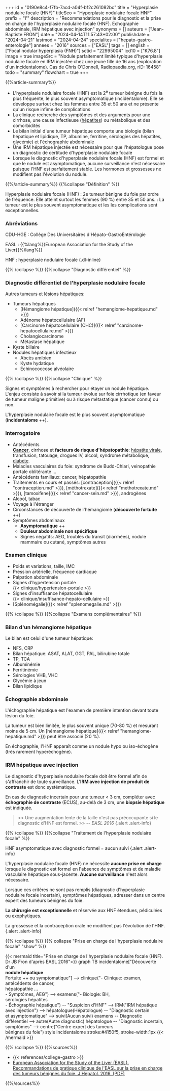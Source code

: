 +++
id = "0190e8c4-f7fb-7acd-a04f-bf2c261082bc"
title = "Hyperplasie nodulaire focale (HNF)"
titleSeo = "Hyperplasie nodulaire focale HNF"
prefix = "l'"
description = "Recommandations pour le diagnostic et la prise en charge de l'hyperplasie nodulaire focale (HNF). Echographie abdominale, IRM hépatique avec injection"
synonyms = []
auteurs = ["Jean-Baptiste FRON"]
date = "2024-04-14T11:57:43+02:00"
publishdate = "2024-04-21"
lastmod = "2024-04-24"
specialites = ["hepato-gastro-enterologie"]
annees = "2016"
sources = ["EASL"]
tags = []
english = ["Focal nodular hyperplasia (FNH)"]
sctid = "22995004"
icd10 = ["K76.8"]
image = true
imageSrc = "Nodule parfaitement limité typique d'hyperplasie nodulaire focale en IRM injectée chez une jeune fille de 16 ans (exploration d'un incidentalome). Cas de Chris O'Donnell, Radiopaedia.org, rID: 16458"
todo = "summary"
flowchart = true
+++

{{%article-summary%}}

- L'hyperplasie nodulaire focale (HNF) est la 2<sup>e</sup> tumeur bénigne du fois la plus fréquente, le plus souvent asymptomatique (incidentalome). Elle se développe surtout chez les femmes entre 35 et 50 ans et ne présente qu'un risque infime de complications
- La clinique recherche des symptômes et des arguments pour une cirrhose, une cause infectieuse ([hépatites](/tags/hepatite/)) ou métabolique et des comorbidités
- Le bilan initial d'une tumeur hépatique comporte une biologie (bilan hépatique et lipidique, TP, albumine, ferritine, sérologies des hépatites, glycémie) et l'échographie abdominale
- Une IRM hépatique injectée est nécessaire pour que l'hépatologue pose un diagnostic de certitude d'hyperplasie nodulaire focale
- Lorsque le diagnostic d'hyperplasie nodulaire focale (HNF) est formel et que le nodule est asymptomatique, aucune surveillance n'est nécessaire puisque l'HNF est parfaitement stable. Les hormones et grossesses ne modifient pas l'évolution du nodule.

{{%/article-summary%}}
{{%collapse "Définition" %}}

Hyperplasie nodulaire focale (HNF)
: 2e tumeur bénigne du foie par ordre de fréquence. Elle atteint surtout les femmes (90 %) entre 35 et 50 ans.
: La tumeur est le plus souvent asymptomatique et les les complications sont exceptionnelles.

### Abréviations

CDU-HGE
: Collège Des Universitaires d'Hépato-GastroEntérologie

EASL
: {{%lang%}}European Association for the Study of the Liver{{%/lang%}}

HNF
: hyperplasie nodulaire focale
{.dl-inline}

{{% /collapse %}}
{{%collapse "Diagnostic différentiel" %}}

### Diagnostic différentiel de l'hyperplasie nodulaire focale

Autres tumeurs et lésions hépatiques:

- Tumeurs hépatiques
  - [Hémangiome hépatique]({{< relref "hemangiome-hepatique.md" >}})
  - Adénome hépatocellulaire (AF)
  - [Carcinome hépatocellulaire (CHC)]({{< relref "carcinome-hepatocellulaire.md" >}})
  - Cholangiocarcinome
  - Métastase hépatique
- Kyste biliaire
- Nodules hépatiques infectieux
  - Abcès amibien
  - Kyste hydatique
  - Echinococcose alvéolaire

{{% /collapse %}}
{{%collapse "Clinique" %}}

Signes et symptômes à rechercher pour étayer un nodule hépatique. L'enjeu consiste à savoir si la tumeur évolue sur foie cirrhotique (en faveur de tumeur maligne primitive) ou à risque métastatique (cancer connu) ou non.

L'hyperplasie nodulaire focale est le plus souvent asymptomatique (**incidentalome** ++).

### Interrogatoire

- Antécédents  
  **[Cancer](/tags/cancer/)**, cirrhose et **facteurs de risque d'hépatopathie**: [hépatite virale](/tags/hepatite/), transfusion, tatouage, drogues IV, alcool, syndrome métabolique, [diabète](/tags/diabete/).
- Maladies vasculaires du foie: syndrome de Budd-Chiari, veinopathie portale oblitérante ...
- Antécédents familiaux: cancer, hépatopathie
- Traitements en cours et passés: [contraception]({{< relref "contraception.md" >}}), [méthotrexate]({{< relref "methotrexate.md" >}}), [tamoxifène]({{< relref "cancer-sein.md" >}}), androgènes
- Alcool, tabac
- Voyage à l'étranger
- Circonstances de découverte de l'hémangiome (**découverte fortuite** ++)
- Symptômes abdominaux
  - **Asymptomatique** ++
  - **Douleur abdominale non spécifique**
  - Signes négatifs: AEG, troubles du transit (diarrhées), nodule mammaire ou cutané, symptômes autres

### Examen clinique

- Poids et variations, taille, IMC
- Pression artérielle, fréquence cardiaque
- Palpation abdominale
- Signes d'hypertension portale  
  {{< clinique/hypertension-portale >}}
- Signes d'insuffisance hépatocellulaire  
  {{< clinique/insuffisance-hepato-cellulaire >}}
- [Splénomégalie]({{< relref "splenomegalie.md" >}})

{{% /collapse %}}
{{%collapse "Examens complémentaires" %}}

### Bilan d'un hémangiome hépatique

Le bilan est celui d'une tumeur hépatique:

- NFS, CRP
- Bilan hépatique: ASAT, ALAT, GGT, PAL, bilirubine totale
- TP, TCA
- Albuminémie
- Ferritinémie
- Sérologies VHB, VHC
- Glycémie à jeun
- Bilan lipidique

### Échographie abdominale

L'échographie hépatique est l'examen de première intention devant toute lésion du foie.

La tumeur est bien limitée, le plus souvent unique (70-80 %) et mesurant moins de 5 cm. Un [hémangiome hépatique]({{< relref "hemangiome-hepatique.md" >}}) peut être associé (20 %).

En échographie, l'HNF apparaît comme un nodule hypo ou iso-échogène (très rarement hyperéchogène).

### IRM hépatique avec injection

Le diagnostic d'hyperplasie nodulaire focale doit être formel afin de s'affranchir de toute surveillance. L'**IRM avec injection de produit de contraste** est donc systématique.

En cas de diagnostic incertain pour une tumeur < 3 cm, compléter avec **échographie de contraste** (ECUS), au-delà de 3 cm, une **biopsie hépatique** est indiquée.

> << Une augmentation lente de la taille n'est pas préoccupante si le diagnostic d'HNF est formel. >> -- *EASL 2016*
{.alert .alert-info}

{{% /collapse %}}
{{%collapse "Traitement de l'hyperplasie nodulaire focale" %}}

HNF asymptomatique avec diagnostic formel = aucun suivi
{.alert .alert-info}

L'hyperplasie nodulaire focale (HNF) ne nécessite **aucune prise en charge** lorsque le diagnostic est formel en l'absence de symptômes et de maladie vasculaire hépatique sous-jacente. **Aucune surveillance** n'est alors nécessaire.

Lorsque ces critères ne sont pas remplis (diagnostic d'hyperplasie nodulaire focale incertain), symptômes hépatiques, adresser dans un centre expert des tumeurs bénignes du foie.

**La chirurgie est exceptionnelle** et réservée aux HNF étendues, pédiculées ou exophytiques.

La grossesse et la contraception orale ne modifient pas l'évolution de l'HNF.
{.alert .alert-info}

{{% /collapse %}}
{{% collapse "Prise en charge de l'hyperplasie nodulaire focale" "show" %}}

{{< mermaid title="Prise en charge de l'hyperplasie nodulaire focale (HNF). Dr JB Fron d'après EASL 2016">}}
graph TB
  incidentalome["Découverte d'un<br><b>nodule hépatique</b><br>Fortuite ++ ou symptomatique"] --> clinique("- Clinique: examen,<br> antécédents de cancer,<br>hépatopathie ...<br>- Symptômes, AEG") --> examens("- Biologie: BH,<br>sérologies hépatites<br>- Échographie hépatique") -- "Suspicion d'HNF" --> IRM("IRM hépatique<br>avec injection") --> hépatologue(Hépatologue) -- "Diagnostic certain<br>et asymptomatique" --> suivi(Aucun suivi)
  examens -- Diagnostic différentiel --> autre(Autre diagnostic)
    hépatologue -- "Diagnostic incertain,<br>symptômes" --> centre("Centre expert des tumeurs<br>bénignes du foie")
  style incidentalome stroke:#4150f5, stroke-width:1px
{{< /mermaid >}}

{{% /collapse %}}
{{%sources%}}

- {{< references/college-gastro >}}
- [European Association for the Study of the Liver (EASL). Recommandations de pratique clinique de l'EASL sur la prise en charge des tumeurs bénignes du foie. J Hepatol. 2016. (PDF)](https://easl.eu/wp-content/uploads/2018/10/2016-BLT_FR.pdf)

{{%/sources%}}
